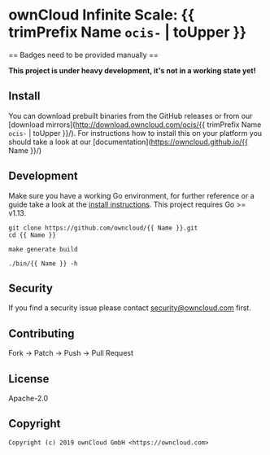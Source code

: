 # ownCloud Infinite Scale: {{ trimPrefix Name `ocis-` | toUpper }}

== Badges need to be provided manually ==

**This project is under heavy development, it's not in a working state yet!**

## Install

You can download prebuilt binaries from the GitHub releases or from our [download mirrors](http://download.owncloud.com/ocis/{{ trimPrefix Name `ocis-` | toUpper }}/). For instructions how to install this on your platform you should take a look at our [documentation](https://owncloud.github.io/{{ Name }}/)

## Development

Make sure you have a working Go environment, for further reference or a guide take a look at the [install instructions](http://golang.org/doc/install.html). This project requires Go >= v1.13.

```console
git clone https://github.com/owncloud/{{ Name }}.git
cd {{ Name }}

make generate build

./bin/{{ Name }} -h
```

## Security

If you find a security issue please contact security@owncloud.com first.

## Contributing

Fork -> Patch -> Push -> Pull Request

## License

Apache-2.0

## Copyright

```console
Copyright (c) 2019 ownCloud GmbH <https://owncloud.com>
```
